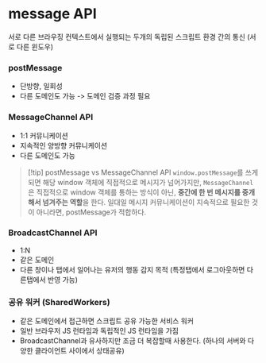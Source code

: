 # message API
서로 다른 브라우징 컨텍스트에서 실행되는 두개의 독립된 스크립트 환경 간의 통신 (서로 다른 윈도우)

### postMessage
- 단방향, 일회성
- 다른 도메인도 가능 -> 도메인 검증 과정 필요

### MessageChannel API
- 1:1 커뮤니케이션
- 지속적인 양방향 커뮤니케이션
- 다른 도메인도 가능

>[!tip] postMessage vs MessageChannel API
>`window.postMessage`를 쓰게 되면 해당 window 객체에 직접적으로 메시지가 넘어가지만, `MessageChannel`은 직접적으로 window 객체를 통하는 방식이 아닌, **중간에 한 번 메시지를 중개해서 넘겨주는 역할**을 한다. 
>일대일 메시지 커뮤니케이션이 지속적으로 필요한 것이 아니라면, postMessage가 적합하다.
### BroadcastChannel API
- 1:N
- 같은 도메인
- 다른 창이나 탭에서 일어나는 유저의 행동 감지 목적 (특정탭에서 로그아웃하면 다른탭에서 반영 가능)

### 공유 워커 (SharedWorkers)
- 같은 도메인에서 접근하면 스크립트 공유 가능한 서비스 워커
- 일반 브라우저 JS 런타임과 독립적인 JS 런타임을 가짐
- BroadcastChannel과 유사하지만 조금 더 복잡할때 사용한다. (하나의 서버와 다양한 클라이언트 사이에서 상태공유)

